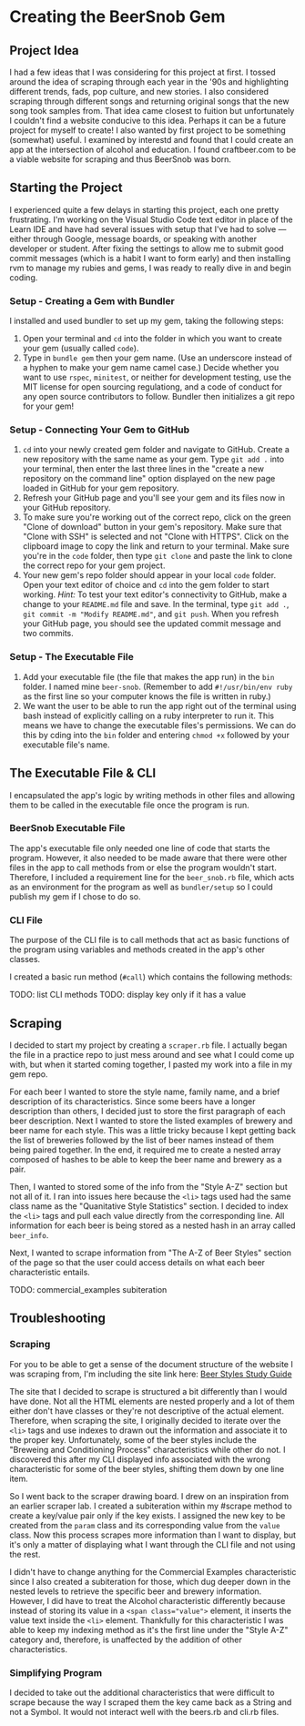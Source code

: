 # Creating the BeerSnob Gem

## Project Idea

I had a few ideas that I was considering for this project at first. I 
tossed around the idea of scraping through each year in the '90s and 
highlighting different trends, fads, pop culture, and new stories. I also 
considered scraping through different songs and returning original songs 
that the new song took samples from. That idea came closest to fuition but 
unfortunately I couldn't find a website conducive to this idea. Perhaps it 
can be a future project for myself to create! I also wanted by first 
project to be something (somewhat) useful. I examined by interestd and 
found that I could create an app at the intersection of alcohol and 
education. I found craftbeer.com to be a viable website for scraping and 
thus BeerSnob was born.

## Starting the Project

I experienced quite a few delays in starting this project, each one pretty 
frustrating. I'm working on the Visual Studio Code text editor in place 
of the Learn IDE and have had several issues with setup that I've had to 
solve — either through Google, message boards, or speaking with another 
developer or student. After fixing the settings to allow me to submit 
good commit messages (which is a habit I want to form early) and then 
installing rvm to manage my rubies and gems, I was ready to really dive 
in and begin coding.

### Setup - Creating a Gem with Bundler

I installed and used bundler to set up my gem, taking the following steps: 
1. Open your terminal and `cd` into the folder in which you want to create 
your gem (usually called `code`).
2. Type in `bundle gem` then your gem name. (Use an underscore instead of 
a hyphen to make your gem name camel case.) Decide whether you want to use 
`rspec`, `minitest`, or neither for development testing, use the MIT 
license for open sourcing regulationg, and a code of conduct for any open 
source contributors to follow. Bundler then initializes a git repo for 
your gem!

### Setup - Connecting Your Gem to GitHub

1. `cd` into your newly created gem folder and navigate to GitHub. Create 
a new repository with the same name as your gem. Type `git add .` into 
your terminal, then enter the last three lines in the "create a new 
repository on the command line" option displayed on the new page loaded 
in GitHub for your gem repository.
2. Refresh your GitHub page and you'll see your gem and its files now in 
your GitHub repository.
3. To make sure you're working out of the correct repo, click on the green 
"Clone of download" button in your gem's repository. Make sure that "Clone 
with SSH" is selected and not "Clone with HTTPS". Click on the clipboard 
image to copy the link and return to your terminal. Make sure you're in 
the `code` folder, then type `git clone` and paste the link to clone the 
correct repo for your gem project.
4. Your new gem's repo folder should appear in your local `code` folder. 
Open your text editor of choice and `cd` into the gem folder to start 
working.
  _Hint:_ To test your text editor's connectivity to GitHub, make a change 
  to your `README.md` file and save. In the terminal, type `git add .`, 
  `git commit -m "Modify README.md"`, and `git push`. When you refresh 
  your GitHub page, you should see the updated commit message and two 
  commits.

### Setup - The Executable File

1. Add your executable file (the file that makes the app run) in the `bin` 
folder. I named mine `beer-snob`. (Remember to add `#!/usr/bin/env ruby` 
as the first line so your computer knows the file is written in ruby.)
2. We want the user to be able to run the app right out of the terminal 
using bash instead of explicitly calling on a ruby interpreter to run it. 
This means we have to change the executable files's permissions. We can 
do this by cding into the `bin` folder and entering `chmod +x` followed 
by your executable file's name.

## The Executable File & CLI

I encapsulated the app's logic by writing methods in other files and 
allowing them to be called in the executable file once the program is run.

### BeerSnob Executable File

The app's executable file only needed one line of code that starts the 
program. However, it also needed to be made aware that there were other 
files in the app to call methods from or else the program wouldn't start. 
Therefore, I included a requirement line for the `beer_snob.rb` file, 
which acts as an environment for the program as well as `bundler/setup` so 
I could publish my gem if I chose to do so.

### CLI File

The purpose of the CLI file is to call methods that act as basic functions 
of the program using variables and methods created in the app's other 
classes.

I created a basic run method (`#call`) which contains the following 
methods: 

TODO: list CLI methods
TODO: display key only if it has a value

## Scraping

I decided to start my project by creating a `scraper.rb` file. I actually 
began the file in a practice repo to just mess around and see what I could 
come up with, but when it started coming together, I pasted my work into a 
file in my gem repo.

For each beer I wanted to store the style name, family name, and a brief 
description of its characteristics. Since some beers have a longer 
description than others, I decided just to store the first paragraph of 
each beer description. Next I wanted to store the listed examples of 
brewery and beer name for each style. This was a little tricky because I 
kept getting back the list of breweries followed by the list of beer names 
instead of them being paired together. In the end, it required me to 
create a nested array composed of hashes to be able to keep the beer name 
and brewery as a pair.
 
Then, I wanted to stored some of the info from the "Style A-Z" section 
but not all of it. I ran into issues here because the `<li>` tags used 
had the same class name as the "Quanitative Style Statistics" section. I 
decided to index the `<li>` tags and pull each value directly from the 
corresponding line. All information for each beer is being stored as a 
nested hash in an array called `beer_info`.

Next, I wanted to scrape information from "The A-Z of Beer Styles" section 
of the page so that the user could access details on what each beer 
characteristic entails.

TODO: commercial_examples subiteration

## Troubleshooting

### Scraping

For you to be able to get a sense of the document structure of the website 
I was scraping from, I'm including the site link here: 
[Beer Styles Study Guide](https://www.craftbeer.com/beer/beer-styles-guide)

The site that I decided to scrape is structured a bit differently than I 
would have done. Not all the HTML elements are nested properly and a lot 
of them either don't have classes or they're not descriptive of the actual 
element. Therefore, when scraping the site, I originally decided to 
iterate over the `<li>` tags and use indexes to drawn out the information 
and associate it to the proper key. Unfortunately, some of the beer styles 
include the "Breweing and Conditioning Process" characteristics while 
other do not. I discovered this after my CLI displayed info associated 
with the wrong characteristic for some of the beer styles, shifting them 
down by one line item.

So I went back to the scraper drawing board. I drew on an inspiration from 
an earlier scraper lab. I created a subiteration within my #scrape method 
to create a key/value pair only if the key exists. I assigned the new key 
to be created from the `param` class and its corresponding value from the 
`value` class. Now this process scrapes more information than I want to 
display, but it's only a matter of displaying what I want through the CLI 
file and not using the rest.

I didn't have to change anything for the Commercial Examples characteristic 
since I also created a subiteration for those, which dug deeper down in 
the nested levels to retrieve the specific beer and brewery information. 
However, I did have to treat the Alcohol characteristic differently because 
instead of storing its value in a `<span class="value">` element, it 
inserts the value text inside the `<li>` element. Thankfully for this 
characteristic I was able to keep my indexing method as it's the first 
line under the "Style A-Z" category and, therefore, is unaffected by the 
addition of other characteristics.

### Simplifying Program

I decided to take out the additional characteristics that were difficult 
to scrape because the way I scraped them the key came back as a String and 
not a Symbol. It would not interact well with the beers.rb and cli.rb files.